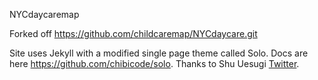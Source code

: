 NYCdaycaremap

Forked off https://github.com/childcaremap/NYCdaycare.git

Site uses Jekyll with a modified single page theme called Solo. Docs are 
here https://github.com/chibicode/solo. Thanks to Shu Uesugi <a 
href="http://twitter.com/chibicode">Twitter</a>.
